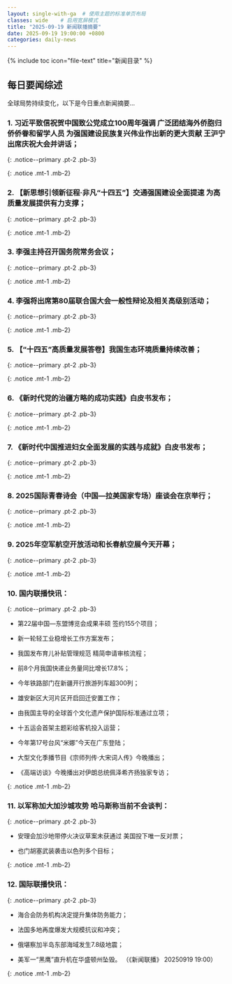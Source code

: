 ```yaml
---
layout: single-with-ga  # 使用主题的标准单页布局
classes: wide    # 启用宽屏模式
title: "2025-09-19 新闻联播摘要"
date: 2025-09-19 19:00:00 +0800
categories: daily-news
---
```


{% include toc icon="file-text" title="新闻目录" %}
   
## 每日要闻综述

全球局势持续变化，以下是今日重点新闻摘要...

### 1. 习近平致信祝贺中国致公党成立100周年强调 广泛团结海外侨胞归侨侨眷和留学人员 为强国建设民族复兴伟业作出新的更大贡献 王沪宁出席庆祝大会并讲话； 

{: .notice--primary .pt-2 .pb-3}

{: .notice .mt-1 .mb-2}

### 2. 【新思想引领新征程·非凡“十四五”】交通强国建设全面提速 为高质量发展提供有力支撑； 

{: .notice--primary .pt-2 .pb-3}

{: .notice .mt-1 .mb-2}

### 3. 李强主持召开国务院常务会议； 

{: .notice--primary .pt-2 .pb-3}

{: .notice .mt-1 .mb-2}

### 4. 李强将出席第80届联合国大会一般性辩论及相关高级别活动； 

{: .notice--primary .pt-2 .pb-3}

{: .notice .mt-1 .mb-2}

### 5. 【“十四五”高质量发展答卷】我国生态环境质量持续改善； 

{: .notice--primary .pt-2 .pb-3}

{: .notice .mt-1 .mb-2}

### 6. 《新时代党的治疆方略的成功实践》白皮书发布； 

{: .notice--primary .pt-2 .pb-3}

{: .notice .mt-1 .mb-2}

### 7. 《新时代中国推进妇女全面发展的实践与成就》白皮书发布； 

{: .notice--primary .pt-2 .pb-3}

{: .notice .mt-1 .mb-2}

### 8. 2025国际青春诗会（中国—拉美国家专场）座谈会在京举行； 

{: .notice--primary .pt-2 .pb-3}

{: .notice .mt-1 .mb-2}

### 9. 2025年空军航空开放活动和长春航空展今天开幕； 

{: .notice--primary .pt-2 .pb-3}

{: .notice .mt-1 .mb-2}

### 10. 国内联播快讯： 

{: .notice--primary .pt-2 .pb-3}

- 第22届中国—东盟博览会成果丰硕 签约155个项目；

- 新一轮轻工业稳增长工作方案发布；

- 我国发布育儿补贴管理规范 精简申请审核流程；

- 前8个月我国快递业务量同比增长17.8%；

- 今年铁路部门在新疆开行旅游列车超300列；

- 雄安新区大河片区开启回迁安置工作；

- 由我国主导的全球首个文化遗产保护国际标准通过立项；

- 十五运会首架主题彩绘客机投入运营；

- 今年第17号台风“米娜”今天在广东登陆；

- 大型文化季播节目《宗师列传·大宋词人传》今晚播出；

- 《高端访谈》今晚播出对伊朗总统佩泽希齐扬独家专访；

{: .notice .mt-1 .mb-2}

### 11. 以军称加大加沙城攻势 哈马斯称当前不会谈判： 

{: .notice--primary .pt-2 .pb-3}

- 安理会加沙地带停火决议草案未获通过 美国投下唯一反对票；

- 也门胡塞武装袭击以色列多个目标；

{: .notice .mt-1 .mb-2}

### 12. 国际联播快讯： 

{: .notice--primary .pt-2 .pb-3}

- 海合会防务机构决定提升集体防务能力；

- 法国多地再度爆发大规模抗议和冲突；

- 俄堪察加半岛东部海域发生7.8级地震；

- 美军一“黑鹰”直升机在华盛顿州坠毁。 （《新闻联播》 20250919 19:00）

{: .notice .mt-1 .mb-2}